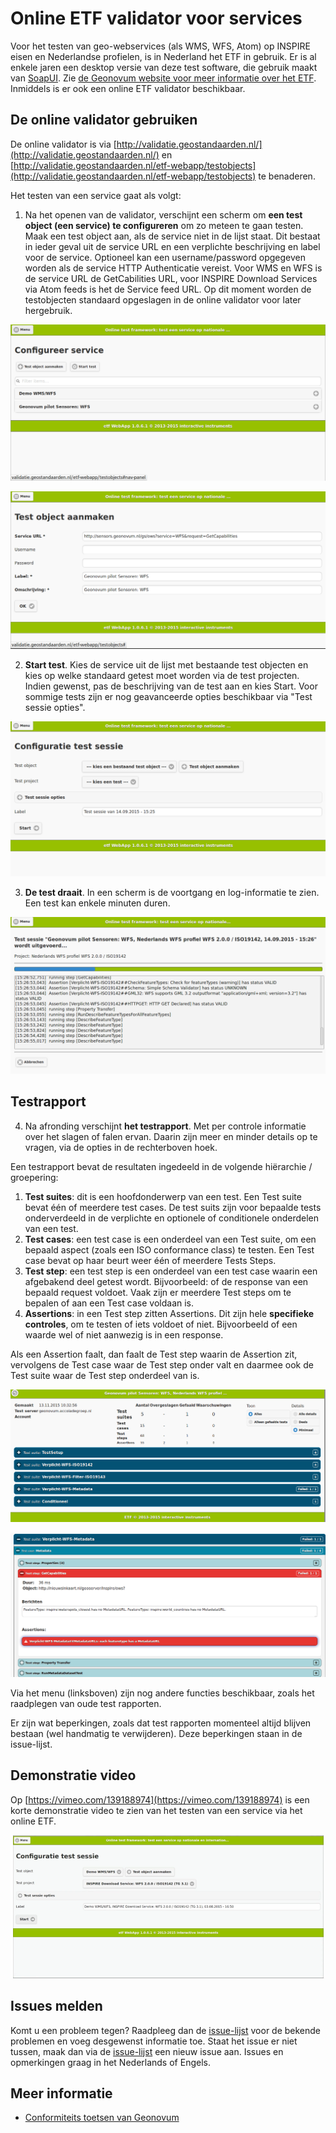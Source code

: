 # Online ETF validator voor services
Voor het testen van geo-webservices (als WMS, WFS, Atom) op INSPIRE eisen en Nederlandse profielen, is in Nederland het ETF in gebruik. Er is al enkele jaren een desktop versie van deze test software, die gebruik maakt van [SoapUI](http://www.soapui.org/). Zie [de Geonovum website voor meer informatie over het ETF](http://www.geonovum.nl/validator-inspire-view-en-downloadservices). Inmiddels is er ook een online ETF validator beschikbaar.

## De online validator gebruiken
De online validator is via [http://validatie.geostandaarden.nl/](http://validatie.geostandaarden.nl/) en [http://validatie.geostandaarden.nl/etf-webapp/testobjects](http://validatie.geostandaarden.nl/etf-webapp/testobjects) te benaderen.

Het testen van een service gaat als volgt:

1) Na het openen van de validator, verschijnt een scherm om **een test object (een service) te configureren** om zo meteen te gaan testen. Maak een test object aan, als de service niet in de lijst staat. Dit bestaat in ieder geval uit de service URL en een verplichte beschrijving en label voor de service. Optioneel kan een username/password opgegeven worden als de service HTTP Authenticatie vereist. Voor WMS en WFS is de service URL de GetCabilities URL, voor INSPIRE Download Services via Atom feeds is het de Service feed URL. Op dit moment worden de testobjecten standaard opgeslagen in de online validator voor later hergebruik.

![](img/1_start.png)

![](img/2_maakobjectaan.png)

2) **Start test**. Kies de service uit de lijst met bestaande test objecten en kies op welke standaard getest moet worden via de test projecten. Indien gewenst, pas de beschrijving van de test aan en kies Start. Voor sommige tests zijn er nog geavanceerde opties beschikbaar via "Test sessie opties".

![](img/3_starttest.png)

3) **De test draait**. In een scherm is de voortgang en log-informatie te zien. Een test kan enkele minuten duren.

![](img/4_testdraait.png)

## Testrapport
4) Na afronding verschijnt **het testrapport**. Met per controle informatie over het slagen of falen ervan. Daarin zijn meer en minder details op te vragen, via de opties in de rechterboven hoek.

Een testrapport bevat de resultaten ingedeeld in de volgende hiërarchie / groepering:

1. **Test suites**: dit is een hoofdonderwerp van een test. Een Test suite bevat één of meerdere test cases. De test suits zijn voor bepaalde tests onderverdeeld in de verplichte en optionele of conditionele onderdelen van een test.
2. **Test cases**: een test case is een onderdeel van een Test suite, om een bepaald aspect (zoals een ISO conformance class) te testen. Een Test case bevat op haar beurt weer één of meerdere Tests Steps.
3. **Test step**: een test step is een onderdeel van een test case waarin een afgebakend deel getest wordt. Bijvoorbeeld: of de response van een bepaald request voldoet. Vaak zijn er meerdere Test steps om te bepalen of aan een Test case voldaan is.
4. **Assertions**: in een Test step zitten Assertions. Dit zijn hele **specifieke controles**, om te testen of iets voldoet of niet. Bijvoorbeeld of een waarde wel of niet aanwezig is in een response.

Als een Assertion faalt, dan faalt de Test step waarin de Assertion zit, vervolgens de Test case waar de Test step onder valt en daarmee ook de Test suite waar de Test step onderdeel van is.


![](img/5_testrapport1.png)

![](img/5_testrapport2.png)

Via het menu (linksboven) zijn nog andere functies beschikbaar, zoals het raadplegen van oude test rapporten.

Er zijn wat beperkingen, zoals dat test rapporten momenteel altijd blijven bestaan (wel handmatig te verwijderen). Deze beperkingen staan in de issue-lijst.

## Demonstratie video
Op [https://vimeo.com/139188974](https://vimeo.com/139188974) is een korte demonstratie video te zien van het testen van een service via het online ETF.

[![](img/6_video.png)](https://vimeo.com/139188974)

## Issues melden
Komt u een probleem tegen? Raadpleeg dan de [issue-lijst](https://github.com/Geonovum/etf-test-projects-nl/issues) voor de bekende problemen en voeg desgewenst informatie toe. Staat het issue er niet tussen, maak dan via de [issue-lijst](https://github.com/Geonovum/etf-test-projects-nl/issues) een nieuw issue aan. Issues en opmerkingen graag in het Nederlands of Engels.

## Meer informatie

- [Conformiteits toetsen van Geonovum](http://www.geonovum.nl/wegwijzer/validatie)

